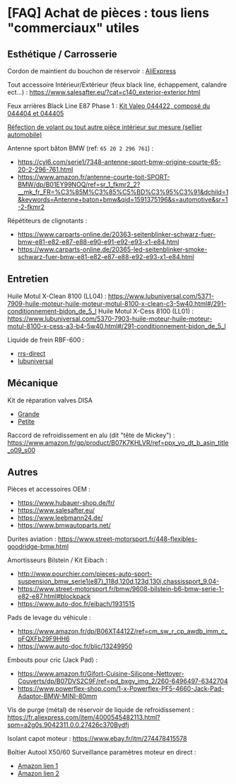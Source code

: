 # [FAQ] Achat de pièces : tous liens "commerciaux" utiles

## Esthétique / Carrosserie

Cordon de maintient du bouchon de réservoir : [AliExpress](https://fr.aliexpress.com/item/4000324251310.html?spm=a2g0s.9042311.0.0.241d6c37yBpcuW)

Tout accessoire Intérieur/Extérieur (feux black line, échappement, calandre ect...) : <https://www.salesafter.eu/?cat=c140_exterior-exterior.html>

Feux arrières Black Line E87 Phase 1 : [Kit Valeo 044422, composé du 044404 et 044405](https://www.oscaro.com/kit-de-feux-arrieres-valeo-044422-3825931-3176-p)

[Réfection de volant ou tout autre pièce intérieur sur mesure (sellier automobile)](https://www.sterling-france.com/bmw/85-volant-e87-e90-sport-alcantara.html#/couleur_des_surpiqures-tricolores_m/couleur_de_l_alcantara-gris_anthracite/echange_standard-refection_de_votre_volant/rembourrage-non)

Antenne sport bâton BMW (ref: `65 20 2 296 761`) :

- https://cyl6.com/serie1/7348-antenne-sport-bmw-origine-courte-65-20-2-296-761.html
- https://www.amazon.fr/antenne-courte-toit-SPORT-BMW/dp/B01EY99NOQ/ref=sr_1_fkmr2_2?__mk_fr_FR=%C3%85M%C3%85%C5%BD%C3%95%C3%91&dchild=1&keywords=Antenne+baton+bmw&qid=1591375196&s=automotive&sr=1-2-fkmr2

Répétiteurs de clignotants :

- https://www.carparts-online.de/20363-seitenblinker-schwarz-fuer-bmw-e81-e82-e87-e88-e90-e91-e92-e93-x1-e84.html
- https://www.carparts-online.de/20365-led-seitenblinker-smoke-schwarz-fuer-bmw-e81-e82-e87-e88-e92-e93-x1-e84.html

## Entretien

Huile Motul X-Clean 8100 (LL04) : <https://www.lubuniversal.com/5371-7909-huile-moteur-huile-moteur-motul-8100-x-clean-c3-5w40.html#/291-conditionnement-bidon_de_5_l>
Huile Motul X-Cess 8100 (LL01) : <https://www.lubuniversal.com/5370-7903-huile-moteur-huile-moteur-motul-8100-x-cess-a3-b4-5w40.html#/291-conditionnement-bidon_de_5_l>

Liquide de frein RBF-600 :

- [rrs-direct](https://rrs-direct.com/motul-rbf-600.html)
- [lubuniversal](https://www.lubuniversal.com/5253-7602-freinage-direction-assistee-liquide-de-frein-motul-rbf-600.html)

## Mécanique

Kit de réparation valves DISA

- [Grande](https://www.i6automotive.co.uk/aluminium-repair-kit-disa-intake-aduster-bmw-engine-n51-n52-n52n-n52k-large-v.html)
- [Petite](https://www.i6automotive.co.uk/aluminium-repair-kit-disa-intake-aduster-bmw-engine-n51-n52-n52n-n52k-small-v.html)

Raccord de refroidissement en alu (dit "tête de Mickey") : <https://www.amazon.fr/gp/product/B07K7KHLVR/ref=ppx_yo_dt_b_asin_title_o09_s00>

## Autres

Pièces et accessoires OEM :

- <https://www.hubauer-shop.de/fr/>
- <https://www.salesafter.eu/>
- <https://www.leebmann24.de/>
- <https://www.bmwautoparts.net/>

Durites aviation : <https://www.street-motorsport.fr/448-flexibles-goodridge-bmw.html>

Amortisseurs Bilstein / Kit Eibach :

- <http://www.pourchier.com/pieces-auto-sport-suspension_bmw_serie1(e87)_118d,120d,123d,130i,chassissport_9.04->
- <https://www.street-motorsport.fr/bmw/9608-bilstein-b6-bmw-serie-1-e82-e87.html#blockpack>
- <https://www.auto-doc.fr/eibach/1931515>

Pads de levage du véhicule :

- <https://www.amazon.fr/dp/B06XT4412Z/ref=cm_sw_r_cp_awdb_imm_c_pFQXFb29F9HH6>
- <https://www.auto-doc.fr/blic/13249950>

Embouts pour cric (Jack Pad) :

- <https://www.amazon.fr/Gifort-Cuisine-Silicone-Nettoyer-Couverts/dp/B07DVS2C9F/ref=pd_bxgy_img_2/260-6496497-6342704>
- <https://www.powerflex-shop.com/1-x-Powerflex-PF5-4660-Jack-Pad-Adaptor-BMW-MINI-80mm>

Vis de purge (métal) de réservoir de liquide de refroidissement : <https://fr.aliexpress.com/item/4000545482113.html?spm=a2g0s.9042311.0.0.27426c370Bydfj>

Isolant capot moteur : <https://www.ebay.fr/itm/274478415578>

Boîtier Autool X50/60 Surveillance paramètres moteur en direct :

- [Amazon lien 1](https://www.amazon.fr/voiture-Digital-Compteur-temp%C3%A9rature-batterie/dp/B07GXDY4N5/ref=pd_lpo_107_t_2/259-3046605-8845669?_encoding=UTF8&pd_rd_i=B07GXDY4N5&pd_rd_r=8cf23443-4602-4cf1-b7bd-9adcf3d91919&pd_rd_w=DzZla&pd_rd_wg=NIzoD&pf_rd_p=a9e8383d-b25d-45ec-acc2-a094dd781c31&pf_rd_r=W9ZGKV2FBRD7AWMFZEJ2&psc=1&refRID=W9ZGKV2FBRD7AWMFZEJ2)
- [Amazon lien 2](https://www.amazon.fr/Foru-1-Autool-X50-Plus-Voiture-Display-Vid%C3%A9oprojecteur/dp/B07K8R6F8D/ref=sr_1_fkmr0_2?__mk_fr_FR=%C3%85M%C3%85%C5%BD%C3%95%C3%91&crid=E2Y0UAFD0RLJ&dchild=1&keywords=autool+x50+pro&qid=1591375093&s=automotive&sprefix=autool+x50%2Cautomotive%2C197&sr=1-2-fkmr0)
